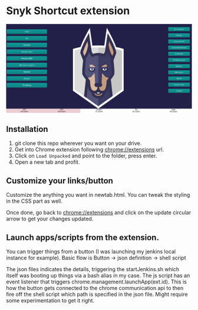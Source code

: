 # Snyk Shortcut extension
 
![](images/screenshot.png)


## Installation
1. git clone this repo wherever you want on your drive.
2. Get into Chrome extension following [chrome://extensions](chrome://extensions) url.
3. Click on `Load Unpacked` and point to the folder, press enter.
4. Open a new tab and profit.

## Customize your links/button

Customize the anything you want in newtab.html.
You can tweak the styling in the CSS part as well.

Once done, go back to [chrome://extensions](chrome://extensions) and click on the update circular arrow to get your changes updated.

## Launch apps/scripts from the extension.

You can trigger things from a button (I was launching my jenkins local instance for example).
Basic flow is Button -> json definition -> shell script

The json files indicates the details, triggering the startJenkins.sh which itself was booting up things via a bash alias in my case.
The js script has an event listener that triggers chrome.management.launchApp(ext.id). This is how the button gets connected to the chrome communication api to then fire off the shell script which path is specified in the json file.
Might require some experimentation to get it right.
